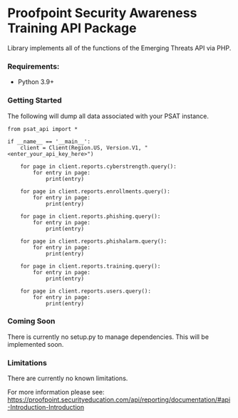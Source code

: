 # Proofpoint Security Awareness Training API Package

Library implements all of the functions of the Emerging Threats API via PHP.

### Requirements:

* Python 3.9+

### Getting Started
The following will dump all data associated with your PSAT instance.
```
from psat_api import *

if __name__ == '__main__':
    client = Client(Region.US, Version.V1, "<enter_your_api_key_here>")

    for page in client.reports.cyberstrength.query():
        for entry in page:
            print(entry)

    for page in client.reports.enrollments.query():
        for entry in page:
            print(entry)

    for page in client.reports.phishing.query():
        for entry in page:
            print(entry)

    for page in client.reports.phishalarm.query():
        for entry in page:
            print(entry)

    for page in client.reports.training.query():
        for entry in page:
            print(entry)

    for page in client.reports.users.query():
        for entry in page:
            print(entry)
```

### Coming Soon
There is currently no setup.py to manage dependencies. This will be implemented soon. 

### Limitations
There are currently no known limitations. 

For more information please see: https://proofpoint.securityeducation.com/api/reporting/documentation/#api-Introduction-Introduction

